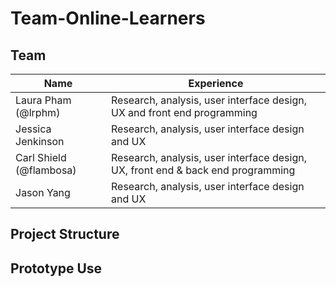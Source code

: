 # Team-Online-Learners

## Team
Name | Experience
------------ | -------------
Laura Pham (@lrphm)| Research, analysis, user interface design, UX and front end programming
Jessica Jenkinson | Research, analysis, user interface design and UX
Carl Shield (@flambosa) | Research, analysis, user interface design, UX, front end & back end programming
Jason Yang | Research, analysis, user interface design and UX

## Project Structure


## Prototype Use

